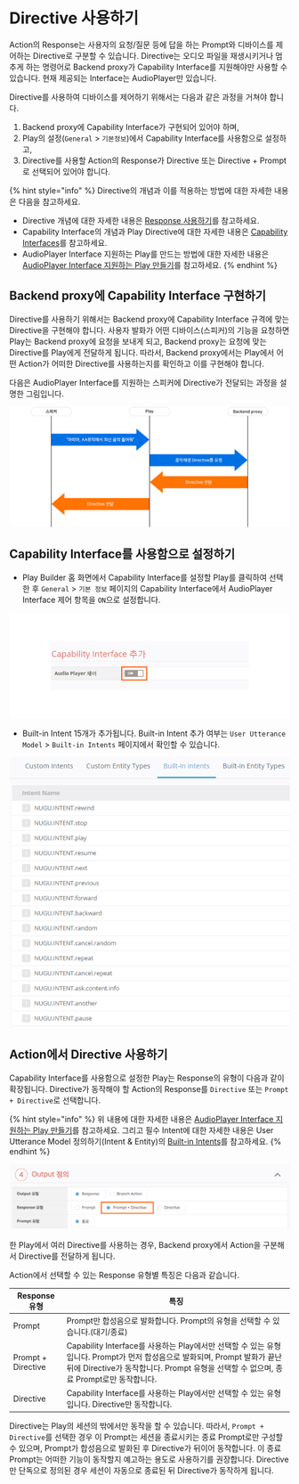 # Directive 사용하기

Action의 Response는 사용자의 요청/질문 등에 답을 하는 Prompt와 디바이스를 제어하는 Directive로 구분할 수 있습니다. Directive는 오디오 파일을 재생시키거나 멈추게 하는 명령어로 Backend proxy가 Capability Interface를 지원해야만 사용할 수 있습니다. 현재 제공되는 Interface는 AudioPlayer만 있습니다.

Directive를 사용하여 디바이스를 제어하기 위해서는 다음과 같은 과정을 거쳐야 합니다.

1. Backend proxy에 Capability Interface가 구현되어 있어야 하며,
2. Play의 설정(`General` > `기본정보`)에서 Capability Interface를 사용함으로 설정하고,
3. Directive를 사용할 Action의 Response가 Directive 또는 Directive + Prompt로 선택되어 있어야 합니다.

{% hint style="info" %}
Directive의 개념과 이를 적용하는 방법에 대한 자세한 내용은 다음을 참고하세요.

* Directive 개념에 대한 자세한 내용은 [Response 사용하기](./)를 참고하세요.
* Capability Interface의 개념과 Play Directive에 대한 자세한 내용은 [Capability Interfaces](../../use-backend-proxy/capability-interfaces/)를 참고하세요.
* AudioPlayer Interface 지원하는 Play를 만드는 방법에 대한 자세한 내용은 [AudioPlayer Interface 지원하는 Play 만들기](../../create-a-play-with-audioplayer/)를 참고하세요.
{% endhint %}

## Backend proxy에 Capability Interface 구현하기

Directive를 사용하기 위해서는 Backend proxy에 Capability Interface 규격에 맞는 Directive을 구현해야 합니다. 사용자 발화가 어떤 디바이스(스피커)의 기능을 요청하면 Play는 Backend proxy에 요청을 보내게 되고, Backend proxy는 요청에 맞는 Directive를 Play에게 전달하게 됩니다. 따라서, Backend proxy에서는 Play에서 어떤 Action가 어떠한 Directive를 사용하는지를 확인하고 이를 구현해야 합니다.

다음은 AudioPlayer Interface를 지원하는 스피커에 Directive가 전달되는 과정을 설명한 그림입니다.

![](../../../../.gitbook/assets/use-directives-01.png)

## Capability Interface를 사용함으로 설정하기

* Play Builder 홈 화면에서 Capability Interface를 설정할 Play를 클릭하여 선택한 후 `General` > `기본 정보` 페이지의 Capability Interface에서 AudioPlayer Interface 제어 항목을 `ON`으로 설정합니다.

![](../../../../.gitbook/assets/use-directives-02.png)

* Built-in Intent 15개가 추가됩니다. Built-in Intent 추가 여부는 `User Utterance Model` > `Built-in Intents` 페이지에서 확인할 수 있습니다.

![](../../../../.gitbook/assets/use-directives-03.png)

## Action에서 Directive 사용하기

Capability Interface를 사용함으로 설정한 Play는 Response의 유형이 다음과 같이 확장됩니다. Directive가 동작해야 할 Action의 Response를 `Directive` 또는 `Prompt + Directive`로 선택합니다.

{% hint style="info" %}
위 내용에 대한 자세한 내용은 [AudioPlayer Interface 지원하는 Play 만들기](../../create-a-play-with-audioplayer/)를 참고하세요. 그리고 필수 Intent에 대한 자세한 내용은 User Utterance Model 정의하기(Intent & Entity)의 [Built-in Intents](../../define-user-utterance-model/built-in-intents.md)를 참고하세요.
{% endhint %}

![](../../../../.gitbook/assets/use-directives-04.png)

한 Play에서 여러 Directive를 사용하는 경우, Backend proxy에서 Action을 구분해서 Directive를 전달하게 됩니다.

Action에서 선택할 수 있는 Response 유형별 특징은 다음과 같습니다.

| Response 유형        | 특징                                                                                                                                                    |
| ------------------ | ----------------------------------------------------------------------------------------------------------------------------------------------------- |
| Prompt             | Prompt만 합성음으로 발화합니다. Prompt의 유형을 선택할 수 있습니다.(대기/종료)                                                                                                   |
| Prompt + Directive | Capability Interface를 사용하는 Play에서만 선택할 수 있는 유형입니다. Prompt가 먼저 합성음으로 발화되며, Prompt 발화가 끝난 뒤에 Directive가 동작합니다. Prompt 유형을 선택할 수 없으며, 종료 Prompt로만 동작합니다. |
| Directive          | Capability Interface를 사용하는 Play에서만 선택할 수 있는 유형입니다. Directive만 동작합니다.                                                                                  |

Directive는 Play의 세션의 밖에서만 동작을 할 수 있습니다. 따라서, `Prompt + Directive`를 선택한 경우 이 Prompt는 세션을 종료시키는 종료 Prompt로만 구성할 수 있으며, Prompt가 합성음으로 발화된 후 Directive가 뒤이어 동작합니다. 이 종료 Prompt는 어떠한 기능이 동작할지 예고하는 용도로 사용하기를 권장합니다. Directive만 단독으로 정의된 경우 세션이 자동으로 종료된 뒤 Directive가 동작하게 됩니다.
